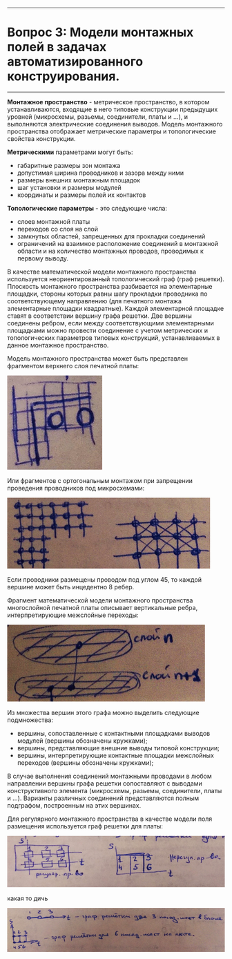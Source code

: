 ___
# Вопрос 3: Модели монтажных полей в задачах автоматизированного конструирования.
___

**Монтажное пространство** - метрическое пространство, в котором устанавливаются, входящие в него типовые конструкции предыдущих уровней (микросхемы, разьемы, соединители, платы и ...), и выполняются электрические соединения выводов. Модель монтажного пространства отображает метрические параметры и топологические свойства конструкции.

**Метрическими** параметрами могут быть:
* габаритные размеры зон монтажа
* допустимая ширина проводников и зазора между ними
* размеры внешних монтажным площадок
* шаг установки и размеры модулей
* координаты и размеры полей их контактов

**Топологические параметры** - это следующие числа:
* слоев монтажной платы
* переходов со слоя на слой
* замкнутых областей, запрещенных для прокладки соединений
* ограничений на взаимное расположение соединений в монтажной области и на количество монтажных проводов, проводимых к первому выводу.

В качестве математической модели монтажного пространства используется неориентированный топологический граф (граф решетки). Плоскость монтажного пространства разбивается на элементарные площадки, стороны которых равны шагу прокладки проводника по соответствующему направлению (для печатного монтажа элементарные площадки квадратные). Каждой элементарной площадке ставят в соответствии вершину графа решетки. Две вершины соединены ребром, если между соответствующими элементарными площадками можно провести соединение с учетом метрических и топологических параметров типовых конструкций, устанавливаемых в данное монтажное пространство.

Модель монтажного пространства может быть представлен фрагментом верхнего слоя печатной платы:

![Фрагмент верхнего слоя печатной платы](../resources/imgs/3/1.png)

Или фрагментов с ортогональным монтажом при запрещении проведения проводников под микросхемами:

![Фрагмент 2](../resources/imgs/3/2.png)

Если проводники размещены проводом под углом 45, то каждой вершине может быть инцедентно 8 ребер.

Фрагмент математической модели монтажного пространства многослойной печатной платы описывает вертикальные ребра, интерпретирующие межслойные переходы:

![Фрагмент многослойной](../resources/imgs/3/3.png)

Из множества вершин этого графа можно выделить следующие подмножества:
* вершины, сопоставленные с контактными площадками выводов модулей (вершины обозначены кружками);
* вершины, представляющие внешние выводы типовой конструкции;
* вершины, интерпретирующие контактные площадки межслойных переходов (вершины обозначены кружками);

В случае выполнения соединений монтажными проводами в любом направлении вершины графа решетки сопоставляют с выводами конструктивного элемента (микросхемы, разьемы, соединители, платы и ...). Варианты различных соединений представляются полным подграфом, построенным на этих вершинах.

Для регулярного монтажного пространства в качестве модели поля размещения используется граф решетки для платы:

![Регулярное монтажное пространство](../resources/imgs/3/4.png)

какая то дичь

![Дичь](../resources/imgs/3/5.png)